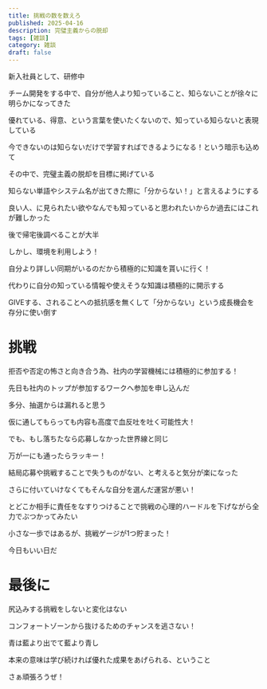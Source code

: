 ```yaml
---
title: 挑戦の数を数えろ
published: 2025-04-16
description: 完璧主義からの脱却
tags: [雑談]
category: 雑談
draft: false
---
```


新入社員として、研修中

チーム開発をする中で、自分が他人より知っていること、知らないことが徐々に明らかになってきた

優れている、得意、という言葉を使いたくないので、知っている知らないと表現している

今できないのは知らないだけで学習すればできるようになる！という暗示も込めて

その中で、完璧主義の脱却を目標に掲げている

知らない単語やシステム名が出てきた際に「分からない！」と言えるようにする

良い人、に見られたい欲やなんでも知っていると思われたいからか過去にはこれが難しかった

後で帰宅後調べることが大半

しかし、環境を利用しよう！

自分より詳しい同期がいるのだから積極的に知識を貰いに行く！

代わりに自分の知っている情報や使えそうな知識は積極的に開示する

GIVEする、されることへの抵抗感を無くして「分からない」という成長機会を存分に使い倒す

# 挑戦

拒否や否定の怖さと向き合う為、社内の学習機械には積極的に参加する！

先日も社内のトップが参加するワークへ参加を申し込んだ

多分、抽選からは漏れると思う

仮に通してもらっても内容も高度で血反吐を吐く可能性大！

でも、もし落ちたなら応募しなかった世界線と同じ

万が一にも通ったらラッキー！

結局応募や挑戦することで失うものがない、と考えると気分が楽になった

さらに付いていけなくてもそんな自分を選んだ運営が悪い！

とどこか相手に責任をなすりつけることで挑戦の心理的ハードルを下げながら全力でぶつかってみたい

小さな一歩ではあるが、挑戦ゲージが1つ貯まった！

今日もいい日だ

# 最後に

尻込みする挑戦をしないと変化はない

コンフォートゾーンから抜けるためのチャンスを逃さない！

青は藍より出でて藍より青し

本来の意味は学び続ければ優れた成果をあげられる、ということ

さぁ頑張ろうぜ！　
